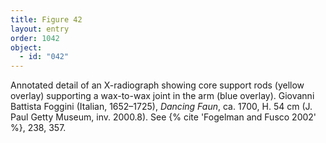 ```yaml
---
title: Figure 42
layout: entry
order: 1042
object:
  - id: "042"
---
```


Annotated detail of an X-radiograph showing core support rods (yellow overlay) supporting a wax-to-wax joint in the arm (blue overlay). Giovanni Battista Foggini (Italian, 1652–1725), *Dancing Faun*, ca. 1700, H. 54 cm (J. Paul Getty Museum, inv. 2000.8). See {% cite 'Fogelman and Fusco 2002' %}, 238, 357.
